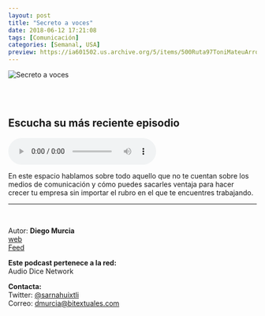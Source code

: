 ```yaml
---
layout: post
title: "Secreto a voces"
date: 2018-06-12 17:21:08
tags: [Comunicación]
categories: [Semanal, USA]
preview: https://ia601502.us.archive.org/5/items/500Ruta97ToniMateuArrom/300secretovoces.JPG
---
```


![Secreto a voces](https://ia801502.us.archive.org/5/items/500Ruta97ToniMateuArrom/500secretovoces.JPG)

<br/>
<br/>

## Escucha su más reciente episodio

<!--reproductor-feed=Https://anchor.fm/s/47647d4/podcast/rss-->
<!--reproductor-start-->
<audio id="audio" preload="auto" controls="" src="https://anchor.fm/s/47647d4/podcast/play/962244/https%3A%2F%2Fd3ctxlq1ktw2nl.cloudfront.net%2Fproduction%2F2018-6-24%2F3736397-44100-2-64d74b6d2acb4.m4a"></audio>
<!--reproductor-end-->

En este espacio hablamos sobre todo aquello que no te cuentan sobre los medios de comunicación y cómo puedes sacarles ventaja para hacer crecer tu empresa sin importar el rubro en el que te encuentres trabajando.  

_ _ _

<br>

Autor: **Diego Murcia**  
[web](http://bitextuales.com/)  
[Feed](Https://anchor.fm/s/47647d4/podcast/rss)  


**Este podcast pertenece a la red:**  
Audio Dice Network  


**Contacta:**  
Twitter: [@sarnahuixtli](https://twitter.com/sarnahuixtli)  
Correo: [dmurcia@bitextuales.com](mailto:dmurcia@bitextuales.com)  
